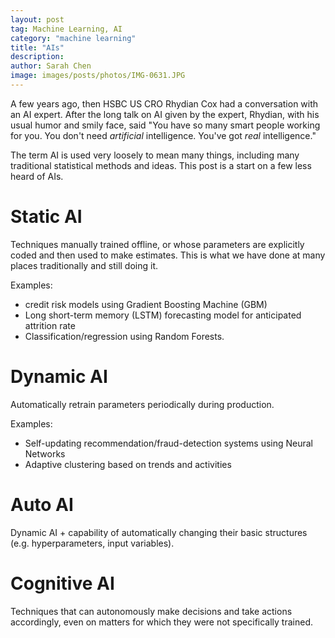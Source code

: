 ```yaml
---
layout: post
tag: Machine Learning, AI
category: "machine learning"
title: "AIs"
description: 
author: Sarah Chen
image: images/posts/photos/IMG-0631.JPG
---
```


A few years ago, then HSBC US CRO Rhydian Cox had a conversation with an AI expert.  After the long talk on AI given by the expert, Rhydian, with his usual humor and smily face, said "You have so many smart people working for you.  You don't need *artificial* intelligence.  You've got *real* intelligence."

The term AI is used very loosely to mean many things, including many traditional statistical methods and ideas.  This post is a start on a few less heard of AIs. 

# Static AI
Techniques manually trained offline, or whose parameters are explicitly coded and then used to make estimates.  This is what we have done at many places traditionally and still doing it. 

Examples: 

- credit risk models using Gradient Boosting Machine (GBM)
- Long short-term memory (LSTM) forecasting model for anticipated attrition rate
- Classification/regression using Random Forests.
  
# Dynamic AI
Automatically retrain parameters periodically during production.

Examples:

- Self-updating recommendation/fraud-detection systems using Neural Networks
- Adaptive clustering based on trends and activities
  
# Auto AI
Dynamic AI + capability of automatically changing their basic structures (e.g. hyperparameters, input variables).

# Cognitive AI
Techniques that can autonomously make decisions and take actions accordingly, even on matters for which they were not specifically trained. 
